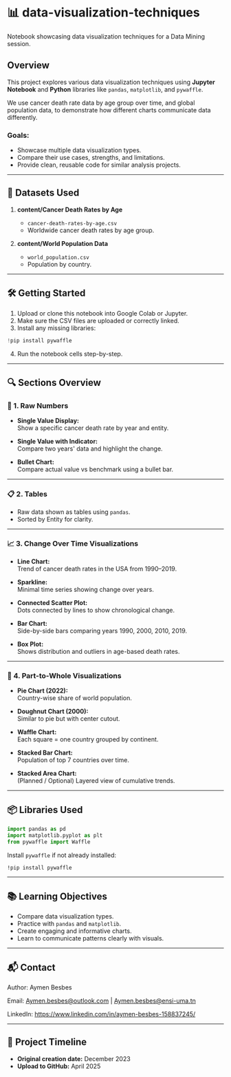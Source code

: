 # 📊 data-visualization-techniques
Notebook showcasing data visualization techniques for a Data Mining session.

## Overview

This project explores various data visualization techniques using **Jupyter Notebook** and **Python** libraries like `pandas`, `matplotlib`, and `pywaffle`.

We use cancer death rate data by age group over time, and global population data, to demonstrate how different charts communicate data differently.

### Goals:
- Showcase multiple data visualization types.
- Compare their use cases, strengths, and limitations.
- Provide clean, reusable code for similar analysis projects.

---

## 📁 Datasets Used

1. **content/Cancer Death Rates by Age**
   - `cancer-death-rates-by-age.csv`
   - Worldwide cancer death rates by age group.

2. **content/World Population Data**
   - `world_population.csv`
   - Population by country.

---

## 🛠️ Getting Started

1. Upload or clone this notebook into Google Colab or Jupyter.
2. Make sure the CSV files are uploaded or correctly linked.
3. Install any missing libraries:

```python
!pip install pywaffle
```

4. Run the notebook cells step-by-step.

---

## 🔍 Sections Overview

### 🔹 1. Raw Numbers

- **Single Value Display:**  
  Show a specific cancer death rate by year and entity.

- **Single Value with Indicator:**  
  Compare two years' data and highlight the change.

- **Bullet Chart:**  
  Compare actual value vs benchmark using a bullet bar.

---

### 📋 2. Tables

- Raw data shown as tables using `pandas`.
- Sorted by Entity for clarity.

---

### 📈 3. Change Over Time Visualizations

- **Line Chart:**  
  Trend of cancer death rates in the USA from 1990–2019.

- **Sparkline:**  
  Minimal time series showing change over years.

- **Connected Scatter Plot:**  
  Dots connected by lines to show chronological change.

- **Bar Chart:**  
  Side-by-side bars comparing years 1990, 2000, 2010, 2019.

- **Box Plot:**  
  Shows distribution and outliers in age-based death rates.

---

### 🧩 4. Part-to-Whole Visualizations

- **Pie Chart (2022):**  
  Country-wise share of world population.

- **Doughnut Chart (2000):**  
  Similar to pie but with center cutout.

- **Waffle Chart:**  
  Each square = one country grouped by continent.

- **Stacked Bar Chart:**  
  Population of top 7 countries over time.

- **Stacked Area Chart:**  
  (Planned / Optional) Layered view of cumulative trends.

---

## 📦 Libraries Used

```python
import pandas as pd
import matplotlib.pyplot as plt
from pywaffle import Waffle
```

Install `pywaffle` if not already installed:

```bash
!pip install pywaffle
```

---

## 📚 Learning Objectives

- Compare data visualization types.
- Practice with `pandas` and `matplotlib`.
- Create engaging and informative charts.
- Learn to communicate patterns clearly with visuals.

---

## 📬 Contact
Author: Aymen Besbes

Email: Aymen.besbes@outlook.com | Aymen.besbes@ensi-uma.tn

LinkedIn: https://www.linkedin.com/in/aymen-besbes-158837245/

---

## 📅 Project Timeline

- **Original creation date:** December 2023  
- **Upload to GitHub:** April 2025

